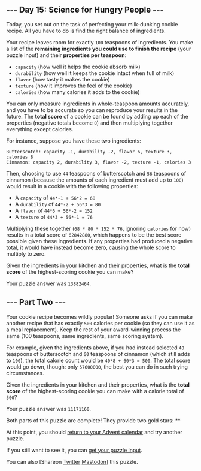 
## --- Day 15: Science for Hungry People ---

Today, you set out on the task of perfecting your milk-dunking cookie recipe.  All you have to do is find the right balance of ingredients.

Your recipe leaves room for exactly `100` teaspoons of ingredients.  You make a list of the **remaining ingredients you could use to finish the recipe** (your puzzle input) and their **properties per teaspoon**:

- `capacity` (how well it helps the cookie absorb milk)
- `durability` (how well it keeps the cookie intact when full of milk)
- `flavor` (how tasty it makes the cookie)
- `texture` (how it improves the feel of the cookie)
- `calories` (how many calories it adds to the cookie)

You can only measure ingredients in whole-teaspoon amounts accurately, and you have to be accurate so you can reproduce your results in the future.  The **total score** of a cookie can be found by adding up each of the properties (negative totals become `0`) and then multiplying together everything except calories.

For instance, suppose you have these two ingredients:

```
Butterscotch: capacity -1, durability -2, flavor 6, texture 3, calories 8
Cinnamon: capacity 2, durability 3, flavor -2, texture -1, calories 3

```

Then, choosing to use `44` teaspoons of butterscotch and `56` teaspoons of cinnamon (because the amounts of each ingredient must add up to `100`) would result in a cookie with the following properties:

- A `capacity` of `44*-1 + 56*2 = 68`
- A `durability` of `44*-2 + 56*3 = 80`
- A `flavor` of `44*6 + 56*-2 = 152`
- A `texture` of `44*3 + 56*-1 = 76`

Multiplying these together (`68 * 80 * 152 * 76`, ignoring `calories` for now) results in a total score of  `62842880`, which happens to be the best score possible given these ingredients.  If any properties had produced a negative total, it would have instead become zero, causing the whole score to multiply to zero.

Given the ingredients in your kitchen and their properties, what is the **total score** of the highest-scoring cookie you can make?

Your puzzle answer was `13882464`.

## --- Part Two ---

Your cookie recipe becomes wildly popular!  Someone asks if you can make another recipe that has exactly `500` calories per cookie (so they can use it as a meal replacement).  Keep the rest of your award-winning process the same (100 teaspoons, same ingredients, same scoring system).

For example, given the ingredients above, if you had instead selected `40` teaspoons of butterscotch and `60` teaspoons of cinnamon (which still adds to `100`), the total calorie count would be `40*8 + 60*3 = 500`.  The total score would go down, though: only `57600000`, the best you can do in such trying circumstances.

Given the ingredients in your kitchen and their properties, what is the **total score** of the highest-scoring cookie you can make with a calorie total of `500`?

Your puzzle answer was `11171160`.

Both parts of this puzzle are complete! They provide two gold stars: **

At this point, you should [return to your Advent calendar](/2015) and try another puzzle.

If you still want to see it, you can [get your puzzle input](15/input).

You can also [Shareon
  [Twitter](https://twitter.com/intent/tweet?text=I%27ve+completed+%22Science+for+Hungry+People%22+%2D+Day+15+%2D+Advent+of+Code+2015&amp;url=https%3A%2F%2Fadventofcode%2Ecom%2F2015%2Fday%2F15&amp;related=ericwastl&amp;hashtags=AdventOfCode)
[Mastodon](javascript:void(0);)] this puzzle.
